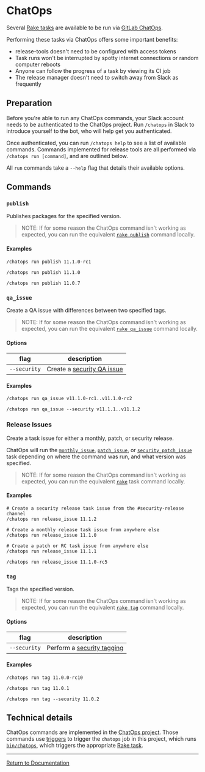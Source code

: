 # ChatOps

Several [Rake tasks](./rake-tasks.md) are available to be run via [GitLab
ChatOps][chatops].

Performing these tasks via ChatOps offers some important benefits:

- release-tools doesn't need to be configured with access tokens
- Task runs won't be interrupted by spotty internet connections or
  random computer reboots
- Anyone can follow the progress of a task by viewing its CI job
- The release manager doesn't need to switch away from Slack as frequently

[chatops]: https://gitlab.com/gitlab-com/chatops

## Preparation

Before you're able to run any ChatOps commands, your Slack account needs to be
authenticated to the ChatOps project. Run `/chatops` in Slack to introduce
yourself to the bot, who will help get you authenticated.

Once authenticated, you can run `/chatops help` to see a list of available
commands. Commands implemented for release tools are all performed via `/chatops
run [command]`, and are outlined below.

All `run` commands take a `--help` flag that details their available options.

## Commands

### `publish`

Publishes packages for the specified version.

> NOTE: If for some reason the ChatOps command isn't working as expected, you
> can run the equivalent [`rake publish`](./rake-tasks.md#publishversion)
> command locally.

#### Examples

```
/chatops run publish 11.1.0-rc1

/chatops run publish 11.1.0

/chatops run publish 11.0.7
```

### `qa_issue`

Create a QA issue with differences between two specified tags.

> NOTE: If for some reason the ChatOps command isn't working as expected, you
> can run the equivalent [`rake qa_issue`](./rake-tasks.md#qa_issuefromtoversion)
> command locally.

#### Options

| flag         | description                                                       |
| ----         | -----------                                                       |
| `--security` | Create a [security QA issue](./rake-tasks.md#security_qa_issuefromtoversion) |

#### Examples

```
/chatops run qa_issue v11.1.0-rc1..v11.1.0-rc2

/chatops run qa_issue --security v11.1.1..v11.1.2
```

### Release Issues

Create a task issue for either a monthly, patch, or security release.

ChatOps will run the [`monthly_issue`], [`patch_issue`], or
[`security_patch_issue`] task depending on where the command was run, and what
version was specified.

> NOTE: If for some reason the ChatOps command isn't working as expected, you
> can run the equivalent [`rake`](./rake-tasks.md) task command locally.

[`monthly_issue`]: ./rake-tasks.md#monthly_issueversion
[`patch_issue`]: ./rake-tasks.md#patch_issueversion
[`security_patch_issue`]: ./rake-tasks.md#security_patch_issueversion

#### Examples

```
# Create a security release task issue from the #security-release channel
/chatops run release_issue 11.1.2
```

```
# Create a monthly release task issue from anywhere else
/chatops run release_issue 11.1.0
```

```
# Create a patch or RC task issue from anywhere else
/chatops run release_issue 11.1.1

/chatops run release_issue 11.1.0-rc5
```

### `tag`

Tags the specified version.

> NOTE: If for some reason the ChatOps command isn't working as expected, you
> can run the equivalent [`rake tag`](./rake-tasks.md#tagversion)
> command locally.

#### Options

| flag         | description                                                       |
| ----         | -----------                                                       |
| `--security` | Perform a [security tagging](./rake-tasks.md#tag_securityversion) |

#### Examples

```
/chatops run tag 11.0.0-rc10

/chatops run tag 11.0.1

/chatops run tag --security 11.0.2
```

## Technical details

ChatOps commands are implemented in the [ChatOps project][chatops-commands].
Those commands use [triggers](https://docs.gitlab.com/ee/ci/triggers/) to
trigger the `chatops` job in this project, which runs
[`bin/chatops`](../bin/chatops), which triggers the appropriate [Rake
task](./rake-tasks.md).

[chatops-commands]: https://gitlab.com/gitlab-com/chatops/tree/master/lib/chatops/commands

---

[Return to Documentation](../README.md#documentation)
